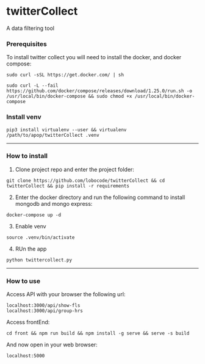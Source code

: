 # twitterCollect
A data filtering tool

### Prerequisites

To install twitter collect you will need to install the docker, and docker compose:

```
sudo curl -sSL https://get.docker.com/ | sh
```

```
sudo curl -L --fail https://github.com/docker/compose/releases/download/1.25.0/run.sh -o /usr/local/bin/docker-compose && sudo chmod +x /usr/local/bin/docker-compose
```

### Install venv

```
pip3 install virtualenv --user && virtualenv /path/to/apop/twitterCollect .venv
```



---

### How to install


1. Clone project repo and enter the project folder:

```
git clone https://github.com/lobocode/twitterCollect && cd twitterCollect && pip install -r requirements
```

2. Enter the docker directory and run the following command to install mongodb and mongo express:

```
docker-compose up -d 
```

3. Enable venv

```
source .venv/bin/activate
```

4. RUn the app

```
python twittercollect.py
```

---

### How to use

Access API with your browser the following url:

```
localhost:3000/api/show-fls
localhost:3000/api/group-hrs

```

Access frontEnd:

```
cd front && npm run build && npm install -g serve && serve -s build
```

And now open in your web browser:

```
localhost:5000
```

